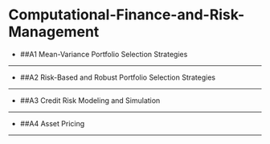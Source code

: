 # Computational-Finance-and-Risk-Management

* ##A1 Mean-Variance Portfolio Selection Strategies
----------------------------------------------------
* ##A2 Risk-Based and Robust Portfolio Selection Strategies
------------------------------------------------------------
* ##A3 Credit Risk Modeling and Simulation
-----------------------------------------
* ##A4 Asset Pricing
--------------------
